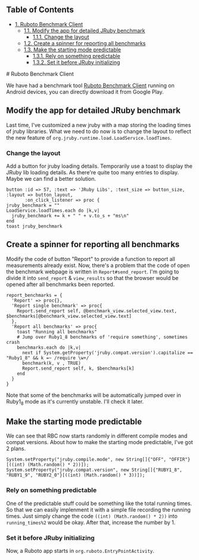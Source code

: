 <div id="table-of-contents">
<h2>Table of Contents</h2>
<div id="text-table-of-contents">
<ul>
<li><a href="#sec-1">1. Ruboto Benchmark Client</a>
<ul>
<li><a href="#sec-1-1">1.1. Modify the app for detailed JRuby benchmark</a>
<ul>
<li><a href="#sec-1-1-1">1.1.1. Change the layout</a></li>
</ul>
</li>
<li><a href="#sec-1-2">1.2. Create a spinner for reporting all benchmarks</a></li>
<li><a href="#sec-1-3">1.3. Make the starting mode predictable</a>
<ul>
<li><a href="#sec-1-3-1">1.3.1. Rely on something predictable</a></li>
<li><a href="#sec-1-3-2">1.3.2. Set it before JRuby initializing</a></li>
</ul>
</li>
</ul>
</li>
</ul>
</div>
</div>
# Ruboto Benchmark Client

We have had a benchmark tool [Ruboto Benchmark Client](https://github.com/ruboto/ruboto_benchmark_client) running on Android devices, you can directly download it from Google Play.

## Modify the app for detailed JRuby benchmark

Last time, I've customized a new jruby with a map storing the loading times of jruby libraries. What we need to do now is to change the layout to reflect the new feature of `org.jruby.runtime.load.LoadService.loadTimes`.

### Change the layout

Add a button for jruby loading details. Temporarily use a toast to display the JRuby lib loading details. As there're quite too many entries to display. Maybe we can find a better solution.

    button :id => 57, :text => 'JRuby Libs', :text_size => button_size, :layout => button_layout,
           :on_click_listener => proc { 
    jruby_benchmark = ""
    LoadService.loadTimes.each do |k,v|
      jruby_benchmark += k + " " + v.to_s + "ms\n"
    end
    toast jruby_benchmark

## Create a spinner for reporting all benchmarks

Modify the code of button "Report" to provide a function to report all measurements already exist. Now, there's a problem that the code of open the benchmark webpage is written in `Report#send_report`. I'm going to divide it into `send_report` & `view_results` so that the browser would be opened after all benchmarks been reported.

    report_benchmarks = {
      'Report' => proc{},
      'Report single benchmark' => proc{
        Report.send_report self, @benchmark_view.selected_view.text, $benchmarks[@benchmark_view.selected_view.text]
      },
      'Report all benchmarks' => proc{
        toast "Running all benchmarks"
        # Jump over Ruby1_8 benchmarks of 'require something', sometimes crash
        benchmarks.each do |k,v| 
          next if System.getProperty('jruby.compat.version').capitalize == "Ruby1_8" && k =~ /require \w+/
          benchmark(k, v , TRUE)
          Report.send_report self, k, $benchmarks[k]
        end
      }
    }

Note that some of the benchmarks will be automatically jumped over in Ruby1<sub>8</sub> mode as it's currently unstable. I'll check it later.

## Make the starting mode predictable

We can see that RBC now starts randomly in different compile modes and compat versions. About how to make the starting mode predictable, I've got 2 plans.

    System.setProperty("jruby.compile.mode", new String[]{"OFF", "OFFIR"}[((int) (Math.random() * 2))]);
    System.setProperty("jruby.compat.version", new String[]{"RUBY1_8", "RUBY1_9", "RUBY2_0"}[((int) (Math.random() * 3))]);

### Rely on something predictable

One of the predictable stuff could be something like the total running times. So that we can easily implenment it with a simple file recording the running times. Just simply change the code `((int) (Math.random() * 2))` into `running_times%2` would be okay. After that, increase the number by 1.

### Set it before JRuby initializing

Now, a Ruboto app starts in `org.ruboto.EntryPointActivity`.
